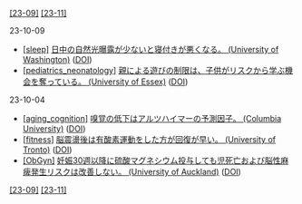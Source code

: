 [\[23-09\]](2309.md) [\[23-11\]](2311.md)

23-10-09
* [\[sleep\]](sleep.md) [日中の自然光曝露が少ないと寝付きが悪くなる。 (University of Washington)](https://www.washington.edu/news/2022/12/12/winter-sleep-study/) ([DOI](https://doi.org/10.1111/jpi.12843))
* [\[pediatrics_neonatology\]](pediatrics_neonatology.md) [親による遊びの制限は、子供がリスクから学ぶ機会を奪っている。 (University of Essex)](https://www.essex.ac.uk/news/2023/08/31/children-lacking-spontaneous-play) ([DOI](https://doi.org/10.1111/1467-9566.13701))

23-10-04
* [\[aging_cognition\]](aging_cognition.md) [嗅覚の低下はアルツハイマーの予測因子。 (Columbia University)](https://www.cuimc.columbia.edu/news/reduced-sense-smell-may-predict-alzheimers) ([DOI](https://doi.org/10.1016/j.jagp.2016.08.010))
* [\[fitness\]](fitness.md) [脳震盪後は有酸素運動をした方が回復が早い。 (University of Tronto)](https://www.utoronto.ca/news/starting-aerobic-exercise-soon-after-concussion-improves-recovery-time-u-t-study-finds) ([DOI](https://doi.org/10.1371/journal.pone.0196062))
* [\[ObGyn\]](ObGyn.md) [妊娠30週以降に硫酸マグネシウム投与しても児死亡および脳性麻痺発生リスクは改善しない。 (University of Auckland)](https://www.auckland.ac.nz/en/news/2023/08/18/magnesium-research-set-to-inform-preterm-care.html) ([DOI](https://doi.org/10.1001/jama.2023.12357))

[\[23-09\]](2309.md) [\[23-11\]](2311.md)
